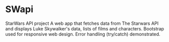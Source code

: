 # SWapi
StarWars API project
A web app that fetches data from The Starwars API and displays Luke Skywalker's data, lists of films and characters. Bootstrap used for responsive web design. Error handling (try/catch) demonstrated.

